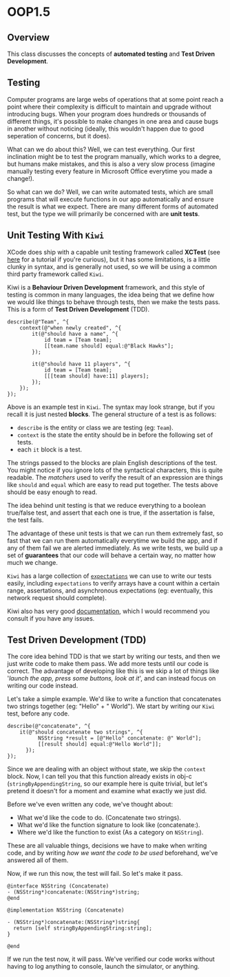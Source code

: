 OOP1.5
====================

Overview
--------------------

This class discusses the concepts of **automated testing** and **Test Driven Development**.

Testing
--------------------

Computer programs are large webs of operations that at some point reach a point where their complexity is difficult to maintain and upgrade without introducing bugs. When your program does hundreds or thousands of different things, it's possible to make changes in one area and cause bugs in another without noticing (ideally, this wouldn't happen due to good seperation of concerns, but it does).

What can we do about this? Well, we can test everything. Our first inclination might be to test the program manually, which works to a degree, but humans make mistakes, and this is also a very slow process (imagine manually testing every feature in Microsoft Office everytime you made a change!).

So what can we do? Well, we can write automated tests, which are small programs that will execute functions in our app automatically and ensure the result is what we expect. There are many different forms of automated test, but the type we will primarily be concerned with are **unit tests**.

Unit Testing With `Kiwi`
--------------------

XCode does ship with a capable unit testing framework called **XCTest** (see [here](http://www.preeminent.org/steve/iOSTutorials/XCTest/) for a tutorial if you're curious), but it has some limitations, is a little clunky in syntax, and is generally not used, so we will be using a common third party framework called `Kiwi`.

Kiwi is a **Behaviour Driven Development** framework, and this style of testing is common in many languages, the idea being that we define how we would like things to behave through tests, then we make the tests pass. This is a form of **Test Driven Development** (TDD).

```obj-c
describe(@"Team", ^{
    context(@"when newly created", ^{
        it(@"should have a name", ^{
            id team = [Team team];
            [[team.name should] equal:@"Black Hawks"];
        });

        it(@"should have 11 players", ^{
            id team = [Team team];
            [[[team should] have:11] players];
        });
    });
});
```

Above is an example test in `Kiwi`. The syntax may look strange, but if you recall it is just nested **blocks**. The general structure of a test is as follows:

- `describe` is the entity or class we are testing (eg: `Team`).
- `context` is the state the entity should be in before the following set of tests.
- each `it` block is a test.

The strings passed to the blocks are plain English descriptions of the test. You might notice if you ignore lots of the syntactical characters, this is quite readable. The *matchers* used to verify the result of an expression are things like `should` and `equal` which are easy to read put together. The tests above should be easy enough to read.

The idea behind unit testing is that we reduce everything to a boolean true/false test, and assert that each one is true, if the assertation is false, the test fails.

The advantage of these unit tests is that we can run them extremely fast, so fast that we can run them automatically everytime we build the app, and if any of them fail we are alerted immediately. As we write tests, we build up a set of **guarantees** that our code will behave a certain way, no matter how much we change.

`Kiwi` has a large collection of [`expectations`](https://github.com/kiwi-bdd/Kiwi/wiki/Expectations) we can use to write our tests easily, including `expectations` to verify arrays have a count within a certain range, assertations, and asynchronous expectations (eg: eventually, this network request should complete).

Kiwi also has very good [documentation](https://github.com/kiwi-bdd/Kiwi/wiki), which I would recommend you consult if you have any issues.

Test Driven Development (TDD)
--------------------

The core idea behind TDD is that we start by writing our tests, and then we just write code to make them pass. We add more tests until our code is correct. The advantage of developing like this is we skip a lot of things like '*launch the app, press some buttons, look at it*', and can instead focus on writing our code instead.

Let's take a simple example. We'd like to write a function that concatenates two strings together (eg: "Hello" + " World"). We start by writing our `Kiwi` test, before any code.

```obj-c
describe(@"concatenate", ^{
    it(@"should concatenate two strings", ^{
          NSString *result = [@"Hello" concatenate: @" World"];
          [[result should] equal:@"Hello World"]];
      });
});
```

Since we are dealing with an object without state, we skip the `context` block. Now, I can tell you that this function already exists in obj-c (`stringByAppendingString`, so our example here is quite trivial, but let's pretend it doesn't for a moment and examine what exactly we just did.

Before we've even written any code, we've thought about:

- What we'd like the code to do. (Concatenate two strings).
- What we'd like the function signature to look like (concatenate:).
- Where we'd like the function to exist (As a category on `NSString`).

These are all valuable things, decisions we have to make when writing code, and by writing *how we want the code to be used* beforehand, we've answered all of them.

Now, if we run this now, the test will fail. So let's make it pass.

```obj-c
@interface NSString (Concatenate)
- (NSString*)concatenate:(NSString*)string;
@end
```

```obj-c
@implementation NSString (Concatenate)

- (NSString*)concatenate:(NSString*)string{
  return [self stringByAppendingString:string];
}

@end
```

If we run the test now, it will pass. We've verified our code works without having to log anything to console, launch the simulator, or anything.

